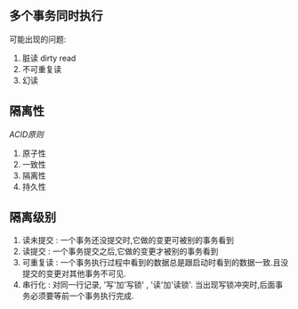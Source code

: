 

## 多个事务同时执行

可能出现的问题: 
1. 脏读 dirty read
2. 不可重复读
3. 幻读


## 隔离性

*ACID原则*
1. 原子性
2. 一致性
3. 隔离性
4. 持久性

## 隔离级别

1. 读未提交 : 一个事务还没提交时,它做的变更可被别的事务看到
2. 读提交 :  一个事务提交之后,它做的变更才被别的事务看到
3. 可重复读 : 一个事务执行过程中看到的数据总是跟启动时看到的数据一致.且没提交的变更对其他事务不可见.
4. 串行化 : 对同一行记录, '写'加'写锁' ,  '读'加'读锁'. 当出现写锁冲突时,后面事务必须要等前一个事务执行完成.